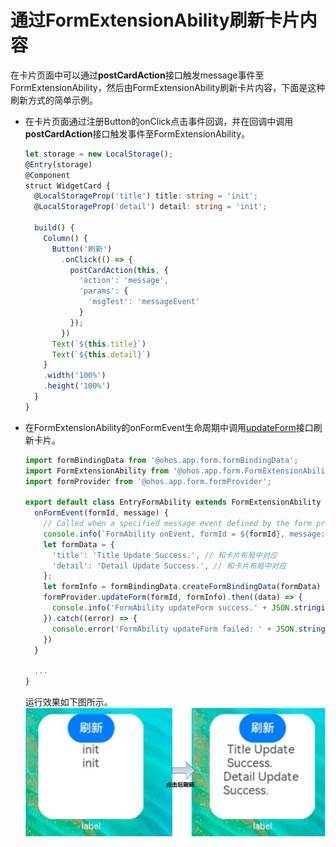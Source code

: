 # 通过FormExtensionAbility刷新卡片内容


在卡片页面中可以通过**postCardAction**接口触发message事件至FormExtensionAbility，然后由FormExtensionAbility刷新卡片内容，下面是这种刷新方式的简单示例。


- 在卡片页面通过注册Button的onClick点击事件回调，并在回调中调用**postCardAction**接口触发事件至FormExtensionAbility。
  
  ```ts
  let storage = new LocalStorage();
  @Entry(storage)
  @Component
  struct WidgetCard {
    @LocalStorageProp('title') title: string = 'init';
    @LocalStorageProp('detail') detail: string = 'init';
  
    build() {
      Column() {
        Button('刷新')
          .onClick(() => {
            postCardAction(this, {
              'action': 'message',
              'params': {
                'msgTest': 'messageEvent'
              }
            });
          })
        Text(`${this.title}`)
        Text(`${this.detail}`)
      }
      .width('100%')
      .height('100%')
    }
  }
  ```
  
- 在FormExtensionAbility的onFormEvent生命周期中调用[updateForm](../reference/apis/js-apis-app-form-formProvider.md#updateform)接口刷新卡片。
  
  ```ts
  import formBindingData from '@ohos.app.form.formBindingData';
  import FormExtensionAbility from '@ohos.app.form.FormExtensionAbility';
  import formProvider from '@ohos.app.form.formProvider';
  
  export default class EntryFormAbility extends FormExtensionAbility {
    onFormEvent(formId, message) {
      // Called when a specified message event defined by the form provider is triggered.
      console.info(`FormAbility onEvent, formId = ${formId}, message: ${JSON.stringify(message)}`);
      let formData = {
        'title': 'Title Update Success.', // 和卡片布局中对应
        'detail': 'Detail Update Success.', // 和卡片布局中对应
      };
      let formInfo = formBindingData.createFormBindingData(formData)
      formProvider.updateForm(formId, formInfo).then((data) => {
        console.info('FormAbility updateForm success.' + JSON.stringify(data));
      }).catch((error) => {
        console.error('FormAbility updateForm failed: ' + JSON.stringify(error));
      })
    }
  
    ...
  }
  ```

  运行效果如下图所示。  
  ![WidgetUpdatePage](figures/WidgetUpdatePage.png)

